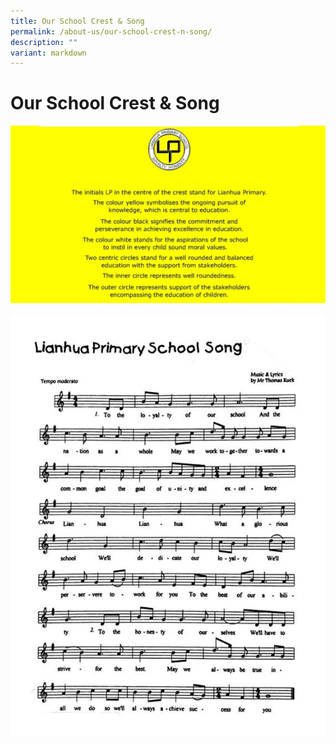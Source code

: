 ```yaml
---
title: Our School Crest & Song
permalink: /about-us/our-school-crest-n-song/
description: ""
variant: markdown
---
```

# Our School Crest & Song

![](/images/School_Crest.jpg)

![](/images/About%20us/school%20song.jpg)